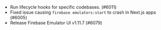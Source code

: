 - Run lifecycle hooks for specific codebases. (#6011)
- Fixed issue causing `firebase emulators:start` to crash in Next.js apps (#6005)
- Release Firebase Emulator UI v1.11.7 (#6079)
